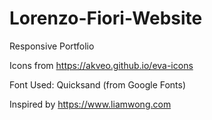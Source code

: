 # Lorenzo-Fiori-Website

Responsive Portfolio

Icons from https://akveo.github.io/eva-icons

Font Used: Quicksand (from Google Fonts)

Inspired by https://www.liamwong.com
